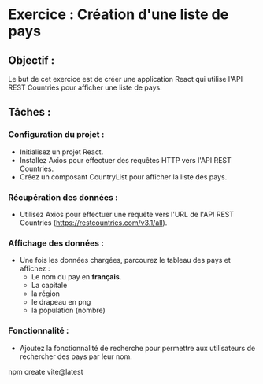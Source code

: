 # Exercice : Création d'une liste de pays

## Objectif :

Le but de cet exercice est de créer une application React qui utilise l'API REST Countries pour afficher une liste de pays.

## Tâches :

### Configuration du projet :
  - Initialisez un projet React.
  - Installez Axios pour effectuer des requêtes HTTP vers l'API REST Countries.
  - Créez un composant CountryList pour afficher la liste des pays.

### Récupération des données :
  - Utilisez Axios pour effectuer une requête vers l'URL de l'API REST Countries (https://restcountries.com/v3.1/all).


### Affichage des données :
  - Une fois les données chargées, parcourez le tableau des pays et affichez :
    - Le nom du pay en **français**.
    - La capitale
    - la région
    - le drapeau en png
    - la population (nombre)

### Fonctionnalité :
  - Ajoutez la fonctionnalité de recherche pour permettre aux utilisateurs de rechercher des pays par leur nom.

  npm create vite@latest